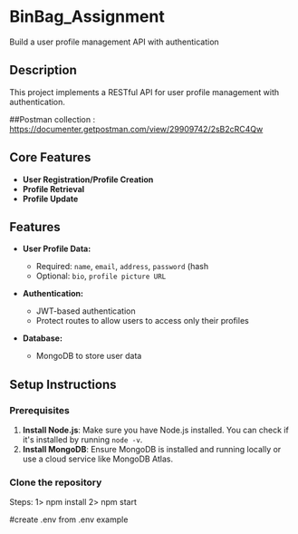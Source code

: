# BinBag_Assignment
Build a user profile management API with authentication

## Description
This project implements a RESTful API for user profile management with authentication.

##Postman collection : https://documenter.getpostman.com/view/29909742/2sB2cRC4Qw
## Core Features

- **User Registration/Profile Creation**
- **Profile Retrieval**
- **Profile Update**

## Features

- **User Profile Data:**
  - Required: `name`, `email`, `address`, `password` (hash
  - Optional: `bio`, `profile picture URL`

- **Authentication:**
  - JWT-based authentication
  - Protect routes to allow users to access only their profiles

- **Database:**
  - MongoDB to store user data

## Setup Instructions

### Prerequisites
1. **Install Node.js**: Make sure you have Node.js installed. You can check if it's installed by running `node -v`.
2. **Install MongoDB**: Ensure MongoDB is installed and running locally or use a cloud service like MongoDB Atlas.

### Clone the repository

Steps:
1> npm install 
2> npm start

#create .env from .env example
